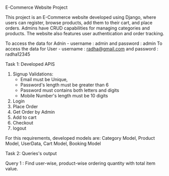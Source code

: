 E-Commerce Website Project

This project is an E-Commerce website developed using Django, where users can register, browse products, add them to their cart, and place orders. Admins have CRUD capabilities for managing categories and products. The website also features user authentication and order tracking.

To access the data for Adnin - username : admin and password : admin
To access the data for User - username : radha@gmail.com and password : radha12345

Task 1: Developed APIS
1. Signup
   Validations:
   - Email must be Unique,
   - Password's length must be greater than 6
   - Password must contains both letters and digits
   - Mobile Number's length must be 10 digits
2. Login
3. Place Order
4. Get Order by Admin
5. Add to cart
6. Checkout
7. logout

For this requirements, developed models are:
Category Model, Product Model, UserData, Cart Model, Booking Model
   
Task 2: Queries's output

Query 1 : Find user-wise, product-wise ordering quantity with total item value.






